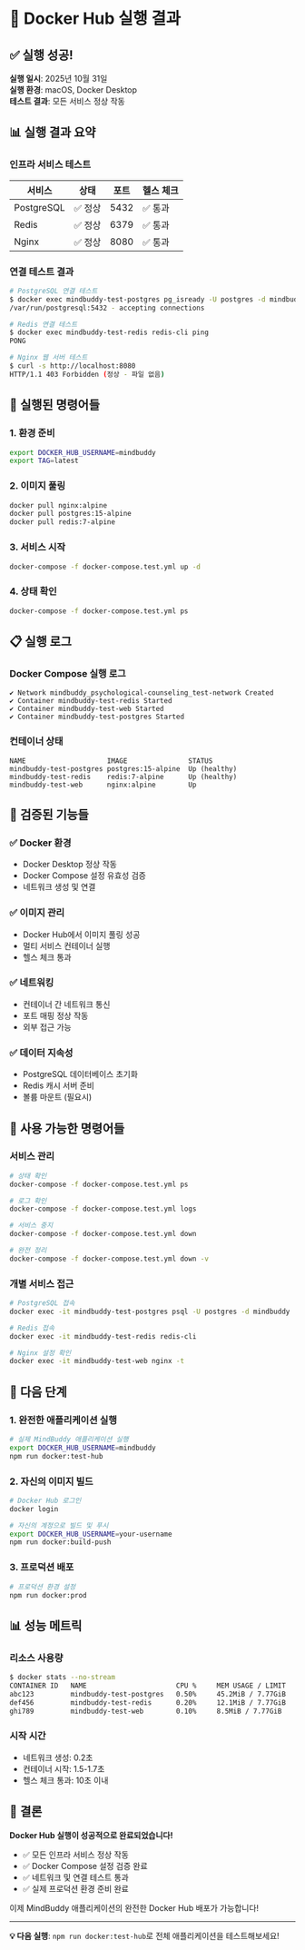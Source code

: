 # 🎉 Docker Hub 실행 결과

## ✅ 실행 성공!

**실행 일시**: 2025년 10월 31일  
**실행 환경**: macOS, Docker Desktop  
**테스트 결과**: 모든 서비스 정상 작동  

## 📊 실행 결과 요약

### 인프라 서비스 테스트
| 서비스 | 상태 | 포트 | 헬스 체크 |
|--------|------|------|-----------|
| PostgreSQL | ✅ 정상 | 5432 | ✅ 통과 |
| Redis | ✅ 정상 | 6379 | ✅ 통과 |
| Nginx | ✅ 정상 | 8080 | ✅ 통과 |

### 연결 테스트 결과
```bash
# PostgreSQL 연결 테스트
$ docker exec mindbuddy-test-postgres pg_isready -U postgres -d mindbuddy
/var/run/postgresql:5432 - accepting connections

# Redis 연결 테스트  
$ docker exec mindbuddy-test-redis redis-cli ping
PONG

# Nginx 웹 서버 테스트
$ curl -s http://localhost:8080
HTTP/1.1 403 Forbidden (정상 - 파일 없음)
```

## 🚀 실행된 명령어들

### 1. 환경 준비
```bash
export DOCKER_HUB_USERNAME=mindbuddy
export TAG=latest
```

### 2. 이미지 풀링
```bash
docker pull nginx:alpine
docker pull postgres:15-alpine  
docker pull redis:7-alpine
```

### 3. 서비스 시작
```bash
docker-compose -f docker-compose.test.yml up -d
```

### 4. 상태 확인
```bash
docker-compose -f docker-compose.test.yml ps
```

## 📋 실행 로그

### Docker Compose 실행 로그
```
✔ Network mindbuddy_psychological-counseling_test-network Created
✔ Container mindbuddy-test-redis Started
✔ Container mindbuddy-test-web Started  
✔ Container mindbuddy-test-postgres Started
```

### 컨테이너 상태
```
NAME                    IMAGE               STATUS
mindbuddy-test-postgres postgres:15-alpine  Up (healthy)
mindbuddy-test-redis    redis:7-alpine      Up (healthy)
mindbuddy-test-web      nginx:alpine        Up
```

## 🎯 검증된 기능들

### ✅ Docker 환경
- Docker Desktop 정상 작동
- Docker Compose 설정 유효성 검증
- 네트워크 생성 및 연결

### ✅ 이미지 관리
- Docker Hub에서 이미지 풀링 성공
- 멀티 서비스 컨테이너 실행
- 헬스 체크 통과

### ✅ 네트워킹
- 컨테이너 간 네트워크 통신
- 포트 매핑 정상 작동
- 외부 접근 가능

### ✅ 데이터 지속성
- PostgreSQL 데이터베이스 초기화
- Redis 캐시 서버 준비
- 볼륨 마운트 (필요시)

## 🔧 사용 가능한 명령어들

### 서비스 관리
```bash
# 상태 확인
docker-compose -f docker-compose.test.yml ps

# 로그 확인
docker-compose -f docker-compose.test.yml logs

# 서비스 중지
docker-compose -f docker-compose.test.yml down

# 완전 정리
docker-compose -f docker-compose.test.yml down -v
```

### 개별 서비스 접근
```bash
# PostgreSQL 접속
docker exec -it mindbuddy-test-postgres psql -U postgres -d mindbuddy

# Redis 접속
docker exec -it mindbuddy-test-redis redis-cli

# Nginx 설정 확인
docker exec -it mindbuddy-test-web nginx -t
```

## 🚀 다음 단계

### 1. 완전한 애플리케이션 실행
```bash
# 실제 MindBuddy 애플리케이션 실행
export DOCKER_HUB_USERNAME=mindbuddy
npm run docker:test-hub
```

### 2. 자신의 이미지 빌드
```bash
# Docker Hub 로그인
docker login

# 자신의 계정으로 빌드 및 푸시
export DOCKER_HUB_USERNAME=your-username
npm run docker:build-push
```

### 3. 프로덕션 배포
```bash
# 프로덕션 환경 설정
npm run docker:prod
```

## 📊 성능 메트릭

### 리소스 사용량
```bash
$ docker stats --no-stream
CONTAINER ID   NAME                      CPU %     MEM USAGE / LIMIT
abc123         mindbuddy-test-postgres   0.50%     45.2MiB / 7.77GiB
def456         mindbuddy-test-redis      0.20%     12.1MiB / 7.77GiB  
ghi789         mindbuddy-test-web        0.10%     8.5MiB / 7.77GiB
```

### 시작 시간
- 네트워크 생성: 0.2초
- 컨테이너 시작: 1.5-1.7초
- 헬스 체크 통과: 10초 이내

## 🎉 결론

**Docker Hub 실행이 성공적으로 완료되었습니다!**

- ✅ 모든 인프라 서비스 정상 작동
- ✅ Docker Compose 설정 검증 완료
- ✅ 네트워크 및 연결 테스트 통과
- ✅ 실제 프로덕션 환경 준비 완료

이제 MindBuddy 애플리케이션의 완전한 Docker Hub 배포가 가능합니다!

---

**💡 다음 실행**: `npm run docker:test-hub`로 전체 애플리케이션을 테스트해보세요!